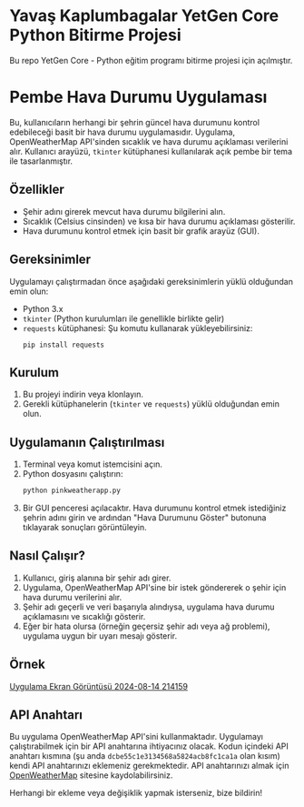 # Yavaş Kaplumbagalar YetGen Core Python Bitirme Projesi
Bu repo YetGen Core - Python eğitim programı bitirme projesi için açılmıştır.

# Pembe Hava Durumu Uygulaması

Bu, kullanıcıların herhangi bir şehrin güncel hava durumunu kontrol edebileceği basit bir hava durumu uygulamasıdır. Uygulama, OpenWeatherMap API'sinden sıcaklık ve hava durumu açıklaması verilerini alır. Kullanıcı arayüzü, `tkinter`  kütüphanesi kullanılarak açık pembe bir tema ile tasarlanmıştır.

## Özellikler

- Şehir adını girerek mevcut hava durumu bilgilerini alın.
- Sıcaklık (Celsius cinsinden) ve kısa bir hava durumu açıklaması gösterilir.
- Hava durumunu kontrol etmek için basit bir grafik arayüz (GUI).

## Gereksinimler

Uygulamayı çalıştırmadan önce aşağıdaki gereksinimlerin yüklü olduğundan emin olun:

- Python 3.x
- `tkinter` (Python kurulumları ile genellikle birlikte gelir)
- `requests` kütüphanesi: Şu komutu kullanarak yükleyebilirsiniz:
  ```
  pip install requests
  ```
  
## Kurulum

1. Bu projeyi indirin veya klonlayın.
2. Gerekli kütüphanelerin (`tkinter` ve `requests`) yüklü olduğundan emin olun.

## Uygulamanın Çalıştırılması

1. Terminal veya komut istemcisini açın.
2. Python dosyasını çalıştırın:
   ```bash
   python pinkweatherapp.py
   ```
3. Bir GUI penceresi açılacaktır. Hava durumunu kontrol etmek istediğiniz şehrin adını girin ve ardından "Hava Durumunu Göster" butonuna tıklayarak sonuçları görüntüleyin.

## Nasıl Çalışır?

1. Kullanıcı, giriş alanına bir şehir adı girer.
2. Uygulama, OpenWeatherMap API'sine bir istek göndererek o şehir için hava durumu verilerini alır.
3. Şehir adı geçerli ve veri başarıyla alındıysa, uygulama hava durumu açıklamasını ve sıcaklığı gösterir.
4. Eğer bir hata olursa (örneğin geçersiz şehir adı veya ağ problemi), uygulama uygun bir uyarı mesajı gösterir.

## Örnek

[Uygulama Ekran Görüntüsü 2024-08-14 214159](https://github.com/user-attachments/assets/fae8ae09-479c-4cff-95be-1454d44e2765)

## API Anahtarı

Bu uygulama OpenWeatherMap API'sini kullanmaktadır. Uygulamayı çalıştırabilmek için bir API anahtarına ihtiyacınız olacak. Kodun içindeki API anahtarı kısmına (şu anda `dcbe55c1e3134568a5824acb8fc1ca1a` olan kısım) kendi API anahtarınızı eklemeniz gerekmektedir. API anahtarınızı almak için [OpenWeatherMap](https://openweathermap.org/) sitesine kaydolabilirsiniz.

Herhangi bir ekleme veya değişiklik yapmak isterseniz, bize bildirin!

